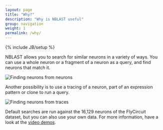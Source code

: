 ```yaml
---
layout: page
title: "Why?"
description: "Why is NBLAST useful"
group: navigation
weight: 1
permalink: /why/
---
```

{% include JB/setup %}


NBLAST allows you to search for similar neurons in a variety of ways. You can use a whole neuron or a fragment of a neuron as a query, and find neurons that match it.

![Finding neurons from neurons](../images/neuron_to_neuron.png)


Another possibility is to use a tracing of a neuron, part of an expression pattern or clone to run a query. 

![Finding neurons from traces](../images/neuron_to_trace.png)

Default searches are run against the 16,129 neurons of the FlyCircuit dataset, but you can also use your own data. For more information, have a look at the [video demos](demos.md).








